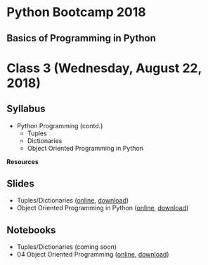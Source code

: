 # Python Bootcamp 2018

## Basics of Programming in Python

Class 3 (Wednesday, August 22, 2018)
=================================

Syllabus
------
- Python Programming (contd.)
  - Tuples
  - Dictionaries
  - Object Oriented Programming in Python

**Resources**

Slides
------
  - Tuples/Dictionaries ([online](https://www.slideshare.net/secret/wLCeCq2jBZ2C3y), [download](slides/05%20Tuples-Dictionaries.pptx))
  - Object Oriented Programming in Python ([online](https://www.slideshare.net/secret/vEoKUmM4hCcmrC), [download](slides/07%20Classes.pptx))
  
Notebooks
---------
  - Tuples/Dictionaries (coming soon)
  - 04 Object Oriented Programming ([online](https://hub.mybinder.org/user/vineetbansal-python-bootcamp-zn79poxk/notebooks/notebooks/04%20Object%20Oriented%20Programming.ipynb), [download](notebooks/04%20Object%20Oriented%20Programming.ipynb))